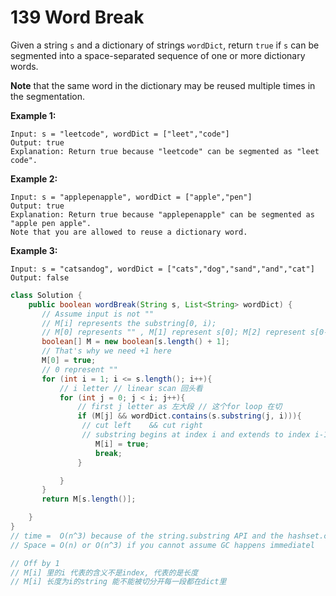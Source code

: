 # 139 Word Break

Given a string `s` and a dictionary of strings `wordDict`, return `true` if `s` can be segmented into a space-separated sequence of one or more dictionary words.

**Note** that the same word in the dictionary may be reused multiple times in the segmentation.

 

**Example 1:**

```
Input: s = "leetcode", wordDict = ["leet","code"]
Output: true
Explanation: Return true because "leetcode" can be segmented as "leet code".
```

**Example 2:**

```
Input: s = "applepenapple", wordDict = ["apple","pen"]
Output: true
Explanation: Return true because "applepenapple" can be segmented as "apple pen apple".
Note that you are allowed to reuse a dictionary word.
```

**Example 3:**

```
Input: s = "catsandog", wordDict = ["cats","dog","sand","and","cat"]
Output: false
```



```java
class Solution {
    public boolean wordBreak(String s, List<String> wordDict) {
       // Assume input is not ""
       // M[i] represents the substring[0, i);
       // M[0] represents "" , M[1] represent s[0]; M[2] represent s[0-2]
       boolean[] M = new boolean[s.length() + 1];
       // That's why we need +1 here
       M[0] = true;
       // 0 represent ""
       for (int i = 1; i <= s.length(); i++){
           // i letter // linear scan 回头看
           for (int j = 0; j < i; j++){
               // first j letter as 左大段 // 这个for loop 在切
               if (M[j] && wordDict.contains(s.substring(j, i))){
                // cut left    && cut right
                // substring begins at index i and extends to index i-1
                   M[i] = true;
                   break;
               }

           }
       }
       return M[s.length()];

    }
}
// time =  O(n^3) because of the string.substring API and the hashset.contains API.
// Space = O(n) or O(n^3) if you cannot assume GC happens immediatel

// Off by 1
// M[i] 里的i 代表的含义不是index, 代表的是长度
// M[i] 长度为i的string 能不能被切分开每一段都在dict里
```

